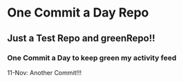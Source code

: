 # One Commit a Day Repo
## Just a Test Repo and greenRepo!!
### One Commit a Day to keep green my activity feed 

11-Nov: Another Commit!!!